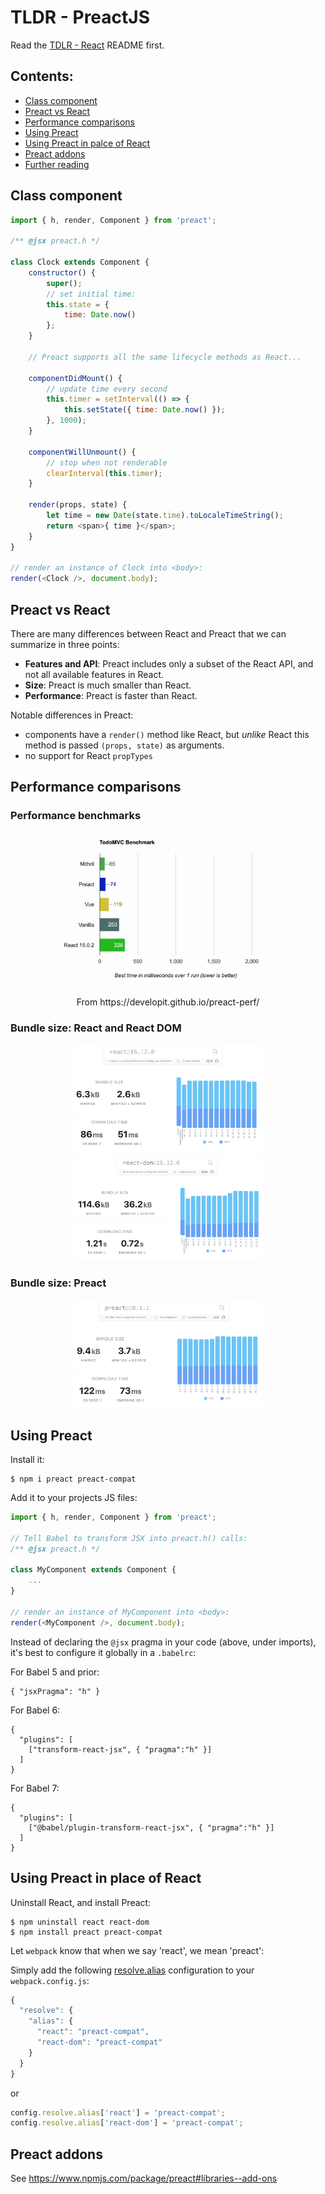 # TLDR - PreactJS

Read the [TDLR - React](https://github.com/sc0ttj/tldr-react) README first.

## Contents:

- [Class component](#class-component)
- [Preact vs React](#preact-vs-react)
- [Performance comparisons](#performance-comparisons)
- [Using Preact](#using-preact)
- [Using Preact in palce of React](#using-preact-in-place-of-react)
- [Preact addons](#preact-addons)
- [Further reading](#further-reading)

## Class component

```js
import { h, render, Component } from 'preact';

/** @jsx preact.h */

class Clock extends Component {
    constructor() {
        super();
        // set initial time:
        this.state = {
            time: Date.now()
        };
    }

    // Preact supports all the same lifecycle methods as React...

    componentDidMount() {
        // update time every second
        this.timer = setInterval(() => {
            this.setState({ time: Date.now() });
        }, 1000);
    }

    componentWillUnmount() {
        // stop when not renderable
        clearInterval(this.timer);
    }

    render(props, state) {
        let time = new Date(state.time).toLocaleTimeString();
        return <span>{ time }</span>;
    }
}

// render an instance of Clock into <body>:
render(<Clock />, document.body);
```

## Preact vs React

There are many differences between React and Preact that we can summarize in three points:

- **Features and API**: Preact includes only a subset of the React API, and not all available features in React.
- **Size**: Preact is much smaller than React.
- **Performance**: Preact is faster than React.


Notable differences in Preact:

- components have a `render()` method like React, but _unlike_ React this method is passed `(props, state)` as arguments.
- no support for React `propTypes`


## Performance comparisons

### Performance benchmarks

<p align="center">
    <img align="center" src="./chart-todomvc-benchmark.png" width="70%" height="auto" />
</p>
<p align="center">From https://developit.github.io/preact-perf/<p>

### Bundle size: React and React DOM

<p align="center">
    <img style="display: inline;" src="./bundle-size--react.png" width="60%" height="auto" />
    <img style="display: inline;" src="./bundle-size--react-dom.png" width="60%" height="auto" />
</p>

### Bundle size: Preact

<p align="center">
    <img style="display: inline;" src="./bundle-size--preact.png" width="60%" height="auto" />
</p>

## Using Preact

Install it:

```console
$ npm i preact preact-compat
```

Add it to your projects JS files:

```javascript
import { h, render, Component } from 'preact';

// Tell Babel to transform JSX into preact.h() calls:
/** @jsx preact.h */

class MyComponent extends Component {
    ...
}

// render an instance of MyComponent into <body>:
render(<MyComponent />, document.body);
````

Instead of declaring the `@jsx` pragma in your code (above, under imports),
it's best to configure it globally in a `.babelrc`:

For Babel 5 and prior:

```
{ "jsxPragma": "h" }
````

For Babel 6:

```
{
  "plugins": [
    ["transform-react-jsx", { "pragma":"h" }]
  ]
}
```

For Babel 7:

```
{
  "plugins": [
    ["@babel/plugin-transform-react-jsx", { "pragma":"h" }]
  ]
}
```

## Using Preact in place of React

Uninstall React, and install Preact:

```console
$ npm uninstall react react-dom
$ npm install preact preact-compat
```

Let `webpack` know that when we say 'react', we mean 'preact':

Simply add the following [resolve.alias](https://webpack.js.org/configuration/resolve/#resolvealias) configuration to your `webpack.config.js`:

```js
{
  "resolve": {
    "alias": {
      "react": "preact-compat",
      "react-dom": "preact-compat"
    }
  }
}
````
or

```javascript
config.resolve.alias['react'] = 'preact-compat';
config.resolve.alias['react-dom'] = 'preact-compat';
```

## Preact addons

See https://www.npmjs.com/package/preact#libraries--add-ons

